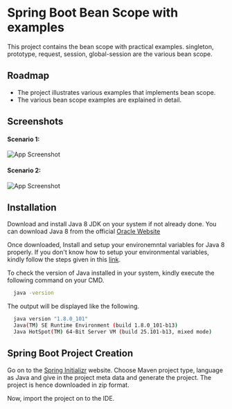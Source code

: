 # Spring Boot Bean Scope with examples
This project contains the bean scope with practical examples. singleton, prototype, request, session, global-session are the various bean scope.

## Roadmap
- The project illustrates various examples that implements bean scope.
- The various bean scope examples are explained in detail.

## Screenshots

#### Scenario 1:
![App Screenshot]()

#### Scenario 2:
![App Screenshot]()


## Installation

Download and install Java 8 JDK on your system if not already done.
You can download Java 8 from the official [Oracle Website](https://www.oracle.com/in/java/technologies/javase/javase8-archive-downloads.html) 

Once downloaded, Install and setup your environemntal variables for Java 8 properly. If you don't know how to setup your environmental variables, kindly follow the steps given in this [link](https://www.javatpoint.com/how-to-set-path-in-java).

To check the version of Java installed in your system, kindly execute the following command on your CMD.

```bash
  java -version
```
The output will be displayed like the following.

```bash
  java version "1.8.0_101"
  Java(TM) SE Runtime Environment (build 1.8.0_101-b13)
  Java HotSpot(TM) 64-Bit Server VM (build 25.101-b13, mixed mode)
```

## Spring Boot Project Creation
Go on to the [Spring Initializr](https://start.spring.io/)  website. Choose Maven project type, language as Java and give in the project meta data and generate the project. The project is hence downloaded in zip format.

Now, import the project on to the IDE.
